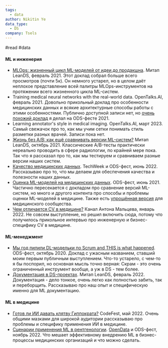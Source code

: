```yaml
---
tags:
  - data
author: Nikitin Ye
data_type:
  - DS
company: Tsels
---
```

#read #data 

#### ML и инженерия

-   [MLOps: жизненный цикл ML-моделей от идеи до продакшна](https://www.youtube.com/watch?v=uQ--wxaxzSk). Митап LeanDS, февраль 2021. Этот доклад собрал больше всего просмотров (почти 5к). Он немного устарел, но в целом даёт неплохое представление всей палитры MLOps-инструментов на протяжении всего жизненного цикла ML-систем.
-   Training medical neural networks with the real-world data. OpenTalks.AI, февраль 2021. Довольно прикольный доклад про особенности медицинских данных и всякие архитектурные способы работы с этими особенностями. Публично доступной записи нет, но [очень похожий доклад](https://www.youtube.com/watch?v=CJPPoVO7vUc) я делал на ODS-фесте 2021.
-   Learning annotator's style in medical imaging. OpenTalks.AI, март 2023. Самый свежачок про то, как мы учим сетки понимать стиль разметки разных врачей. Записи пока нет.
-   [Жизнь без A/B: как ещё сравнивать версии ML-систем?](https://www.youtube.com/watch?v=Grwo1RJIcrM) Митап LeanDS, октябрь 2021. Классические A/B-тесты практически нереально проводить в сфере радиологии, по крайней мере пока. Так что я рассказал про то, как мы тестируем и сравниваем разные версии наших систем.
-   [Качество медицинских данных](https://www.youtube.com/watch?v=bwT-zoU5h7M). TechWeek и ODS-фест, июнь 2022. Рассказываю про то, что мы делаем для обеспечения качества и полезности наших данных.
-   [Оценка ML-моделей на медицинских данных](https://www.youtube.com/watch?v=sdJ6SwiRDg8). ODS-фест, июнь 2021. Частично пересекается с докладом про сравнение версий ML-систем, но много и другого контента про способы и проблемы оценки ML-моделей в медицине. Также есть [упрощённая версия](https://www.youtube.com/watch?v=GvM8Yf12IrA) для медицинского сообщества.
-   [Чем отличается CV в медицине?](https://www.youtube.com/watch?v=Pp3usKu6HVI) Канал Антона Мальцева, январь 2022. Не совсем выступление, но решил включить сюда, потому что получилось прикольное интервью про инженерную и бизнес-специфику CV в медицине.

#### ML-менеджмент

-   [Мы год пилили DL-модельки по Scrum and THIS is what happened](https://www.youtube.com/watch?v=U9ngyWIVi3Y). ODS-фест, октябрь 2020. Доклад с ужасным названием, ставший моим первым публичным выступлением. Что-то устарело, с чем-то я бы поспорил, но основная мысль точно верная: Скрам - это очень ограниченный инструмент вообще, а уж в DS - тем более.
-   [Документация в DS-проектах](https://www.youtube.com/watch?v=FETJO-NgU2Q). Митап LeanDS, февраль 2022. Документация - дело тонкое, очень легко как полностью забить, так и переборщить. Рассказываю про наш опыт и специфическую именно для ML документацию.

#### ML в медицине

-   [Готов ли ИИ давать клятву Гиппократа?](https://www.youtube.com/watch?v=ya6ahoQGfDk) CodeFest, май 2022. Очень общими мазками для широкой аудитории рассказываю про проблемы и специфику применения ИИ в медицине.
-   [Сценарии применения ML в рентгенологии](https://www.youtube.com/watch?v=zXH8NsO8rE8). [OpenData](https://opendata2021.ru/medicine) и ODS-фест, ноябрь 2022. Что мешает эффективному внедрению ML в бизнес-процессы медицинских организаций и что можно сделать.